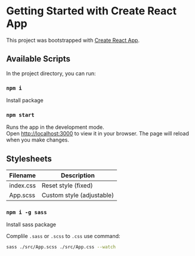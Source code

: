 # Getting Started with Create React App

This project was bootstrapped with [Create React App](https://github.com/facebook/create-react-app).

## Available Scripts

In the project directory, you can run:

### `npm i`
Install package

### `npm start`
Runs the app in the development mode.\
Open [http://localhost:3000](http://localhost:3000) to view it in your browser.
The page will reload when you make changes.

## Stylesheets

| Filename | Description |
| ------ | ------ |
| index.css | Reset style (fixed) |
| App.scss | Custom style (adjustable) |

### `npm i -g sass`
Install sass package

Complile `.sass` or `.scss` to `.css` use command:
```sh
sass ./src/App.scss ./src/App.css --watch
```